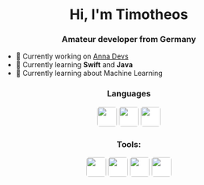<h1 align="center">Hi, I'm Timotheos</h1>
<h3 align="center">Amateur developer from Germany</h3>

- 🔨 Currently working on [Anna Devs](https://github.com/anna-devs)
- 📖 Currently learning **Swift** and **Java**
- 🔎 Currently learning about Machine Learning

</p>
<h3 align="center">Languages</h3>
<p align="center">
    <img width="40px" style="background-color: #fff; border-radius: 5px;" src=https://cdn.jsdelivr.net/gh/devicons/devicon/icons/swift/swift-original.svg />
    <img width="40px" style="background-color: #fff; border-radius: 5px;" src="https://cdn.jsdelivr.net/gh/devicons/devicon/icons/java/java-original.svg" />
    <img width="40px" style="background-color: #fff; border-radius: 5px;" src="https://cdn.jsdelivr.net/gh/devicons/devicon/icons/python/python-original.svg" />
</p>

<h3 align="center">Tools:</h3>
<p align="center">
    <img width="40px" style="background-color: #fff; border-radius: 5px;" src="https://cdn.jsdelivr.net/gh/devicons/devicon/icons/xcode/xcode-original.svg" />
    <img width="40px" style="background-color: #fff; border-radius: 5px;" src="https://upload.wikimedia.org/wikipedia/commons/9/9c/IntelliJ_IDEA_Icon.svg" />
    <img width="40px" style="background-color: #fff; border-radius: 5px;" src="https://upload.wikimedia.org/wikipedia/commons/1/1d/PyCharm_Icon.svg" />
        <img width="40px" style="background-color: #fff; border-radius: 5px;" src="https://cdn.jsdelivr.net/gh/devicons/devicon/icons/vscode/vscode-original.svg" />
</p>

